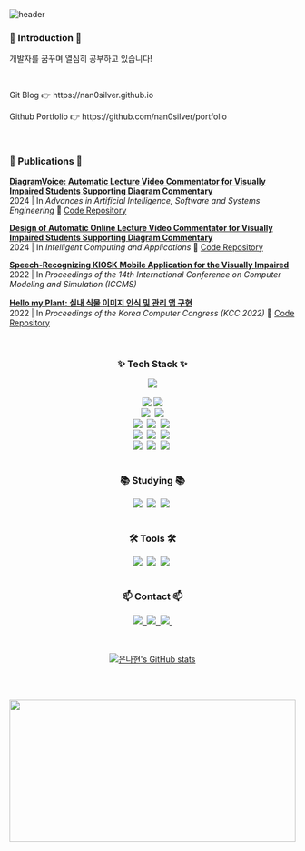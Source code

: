 <div>
  <img src="https://capsule-render.vercel.app/api?type=venom&height=200&text=NaHyun%20Eun&fontSize=80&color=0:57b8dd,100:066b92&stroke=0d7ca7&strokeWidth=3" alt="header">
</div>

<h3>🐯 Introduction 🐯</h3>
<p>개발자를 꿈꾸며 열심히 공부하고 있습니다!</p>
<br>
<p>Git Blog 👉 https://nan0silver.github.io </p>
<p>Github Portfolio 👉 https://github.com/nan0silver/portfolio </p>
<br>

<h3>📄 Publications 📄</h3>

<p>
  <a href="https://doi.org/10.1007/978-981-97-3559-4_31">
    <b>DiagramVoice: Automatic Lecture Video Commentator for Visually Impaired Students Supporting Diagram Commentary</b>
  </a><br>
  2024 | In <i>Advances in Artificial Intelligence, Software and Systems Engineering</i>
  🔗 <a href="https://github.com/LectureVoice">Code Repository</a>
</p>

<p>
  <a href="https://doi.org/10.1007/978-981-99-8612-5_40">
    <b>Design of Automatic Online Lecture Video Commentator for Visually Impaired Students Supporting Diagram Commentary</b>
  </a><br>
  2024 | In <i>Intelligent Computing and Applications</i> 
  🔗 <a href="https://github.com/LectureVoice">Code Repository</a>
</p>


<p>
  <a href="https://doi.org/10.1145/3572549.3572641">
    <b>Speech-Recognizing KIOSK Mobile Application for the Visually Impaired</b>
  </a><br>
  2022 | In <i>Proceedings of the 14th International Conference on Computer Modeling and Simulation (ICCMS)</i> 
</p>

<p >
  <a href="https://www.dbpia.co.kr/journal/articleDetail?nodeId=NODE11113801">
    <b>Hello my Plant: 실내 식물 이미지 인식 및 관리 앱 구현</b>
  </a><br>
  2022 | In <i>Proceedings of the Korea Computer Congress (KCC 2022)</i> 
  🔗 <a href="https://github.com/HellomyPlant/HelloPlant">Code Repository</a>
</p>

<br>


<!--내용 부분-->
<div align="center">
<h3>✨ Tech Stack ✨</h3>
<a href="https://solved.ac/nano333">
  <img src="http://mazassumnida.wtf/api/mini/generate_badge?boj=nano333" />
</a>

<br>
<br>

<div>

  <img src="https://img.shields.io/badge/python-3670A0?style=for-the-badge&logo=python&logoColor=ffdd54" />
  <img src="https://img.shields.io/badge/flask-150458.svg?style=for-the-badge&logo=flask&logoColor=white" />
</div>


<div>
  <img src="https://img.shields.io/badge/java-004E6F?style=for-the-badge&logo=OpenJDK&logoColor=white" />&nbsp
  <img src="https://img.shields.io/badge/javascript-181717.svg?style=for-the-badge&logo=javascript&logoColor=F7DF1E" />
</div>

<div>
  <img src="https://img.shields.io/badge/mysql-4479A1?style=for-the-badge&logo=mysql&logoColor=white" />&nbsp
  <img src="https://img.shields.io/badge/firebase-ffd966.svg?style=for-the-badge&logo=firebase&logoColor=DD2C00" />&nbsp
  <img src="https://img.shields.io/badge/supabase-85B09A.svg?style=for-the-badge&logo=supabase&logoColor=#3FCF8E" />&nbsp
  
</div>


<div>
  <img src="https://img.shields.io/badge/flutter-CCECFA?style=for-the-badge&logo=flutter&logoColor=02569B" />&nbsp
  <img src="https://img.shields.io/badge/dart-0062a2.svg?style=for-the-badge&logo=dart&logoColor=white" />&nbsp
  <img src="https://img.shields.io/badge/android studio-2a8642.svg?style=for-the-badge&logo=android&logoColor=white" />&nbsp
</div>

<div>
  <img src="https://img.shields.io/badge/Github Actions-white?style=for-the-badge&logo=githubactions&logoColor=2088FF" />&nbsp
  <img src="https://img.shields.io/badge/Render-ffffcc.svg?style=for-the-badge&logo=render&logoColor=000000" />&nbsp
  <img src="https://img.shields.io/badge/Koyeb-ffccff.svg?style=for-the-badge&logo=koyeb&logoColor=121212" />&nbsp
</div>

<br>

<h3>📚 Studying 📚</h3>
<div>
  <img src="https://img.shields.io/badge/spring boot-6DB33F.svg?style=for-the-badge&logo=springboot&logoColor=white" />&nbsp
  <img src="https://img.shields.io/badge/React-339ab6?style=for-the-badge&logo=react&logoColor=white" />&nbsp
  <img src="https://img.shields.io/badge/docker-white?style=for-the-badge&logo=docker&logoColor=2496ED" />&nbsp
</div>

<br>

<h3 >🛠 Tools 🛠</h3>
<div>
  <img src="https://img.shields.io/badge/git-5b5b5b.svg?style=for-the-badge&logo=git&logoColor=white" />&nbsp
  <img src="https://img.shields.io/badge/Notion-F3F3F3.svg?style=for-the-badge&logo=notion&logoColor=black" />&nbsp
  <img src="https://img.shields.io/badge/figma-cccccc.svg?style=for-the-badge&logo=figma&logoColor=black" />&nbsp
</div>


<br>



<h3>📫 Contact 📫</h3>
<div>
  <a href="mailto:silvernh1220@gmail.com">
    <img
      src="https://img.shields.io/badge/silvernh1220@gmail-d251c8?style=for-the-badge&logo=gmail&logoColor=white"/>&nbsp
  </a>
  <a href="https://silvernh.tistory.com">
    <img
      src="https://img.shields.io/badge/Tistory-E94F20?style=for-the-badge&logo=tistory&logoColor=white"/>&nbsp
  </a>
  <a href="https://www.instagram.com/e_nano_e/">
    <img
      src="https://img.shields.io/badge/Instagram-E4405F?style=for-the-badge&logo=instagram&logoColor=white"/>&nbsp
  </a>
</div>

<br><br>
[![은나현's GitHub stats](https://github-readme-stats.vercel.app/api?username=nan0silver&show_icons=true&theme=dracula)](https://github.com/anuraghazra/github-readme-stats)




<br><br>


<a href="https://www.gitanimals.org/en_US?utm_medium=image&utm_source=nan0silver&utm_content=farm">
<img
  src="https://render.gitanimals.org/farms/nan0silver"
  width="100%"
  height="250"
/>
</a>
</div>
